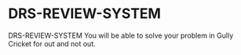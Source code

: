 # DRS-REVIEW-SYSTEM
DRS-REVIEW-SYSTEM
You will be able to solve your problem in Gully Cricket for out and not out.
